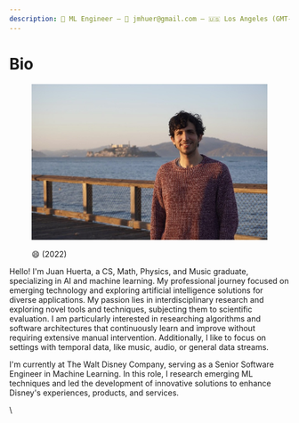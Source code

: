 ```yaml
---
description: 👋 ML Engineer — 📧 jmhuer@gmail.com — 🇺🇸 Los Angeles (GMT-7)
---
```


# Bio

<figure><img src="../.gitbook/assets/IMG_0742.jpg" alt=""><figcaption><p> <span data-gb-custom-inline data-tag="emoji" data-code="1f604">😄</span> (2022)</p></figcaption></figure>

Hello! I'm Juan Huerta, a CS, Math, Physics, and Music graduate, specializing in AI and machine learning. My professional journey focused on emerging technology and exploring artificial intelligence solutions for diverse applications. My passion lies in interdisciplinary research and exploring novel tools and techniques, subjecting them to scientific evaluation. I am particularly interested in researching algorithms and software architectures that continuously learn and improve without requiring extensive manual intervention. Additionally, I like to focus on settings with temporal data, like music, audio, or general data streams.

I'm currently at The Walt Disney Company, serving as a Senior Software Engineer in Machine Learning. In this role, I research emerging ML techniques and led the development of innovative solutions to enhance Disney's experiences, products, and services.&#x20;

\
